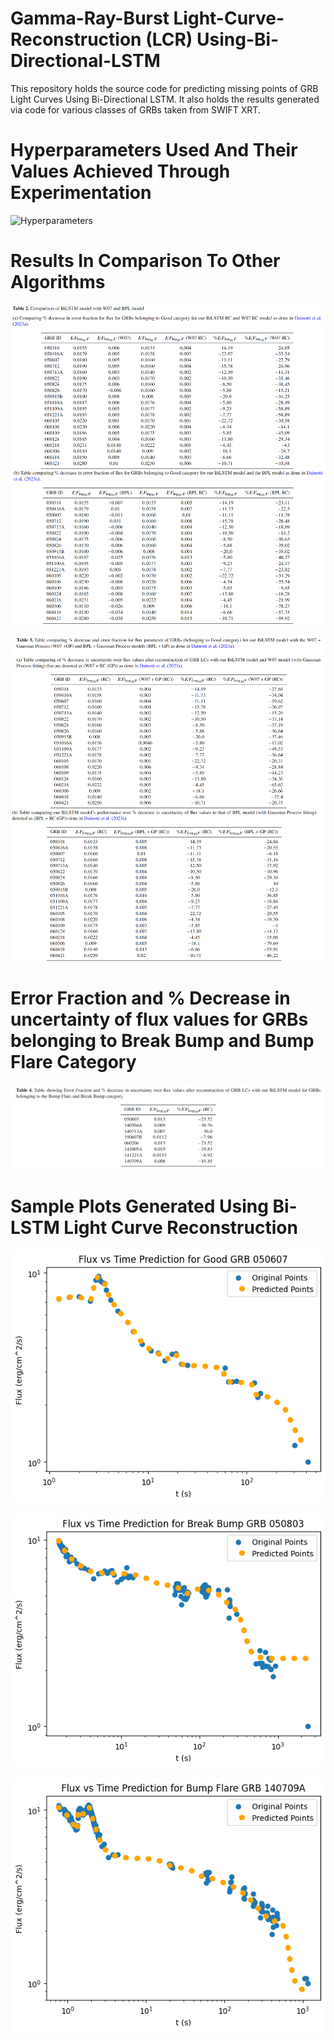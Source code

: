 # Gamma-Ray-Burst Light-Curve-Reconstruction (LCR) Using-Bi-Directional-LSTM
This repository holds the source code for predicting missing points of GRB Light Curves Using Bi-Directional LSTM. It also holds the results generated via code for various classes of GRBs taken from SWIFT XRT.

# Hyperparameters Used And Their Values Achieved Through Experimentation

![Hyperparameters](https://github.com/AmitShukla2808/Prediction-Of-GRB-Light-Curves-Using-Bi-Directional-LSTM/assets/77337715/26f888a5-4169-4b00-be06-90ccbd14efad)



# Results In Comparison To Other Algorithms

![Table 2 merged](https://github.com/AmitShukla2808/Prediction-Of-GRB-Light-Curves-Using-Bi-Directional-LSTM/blob/main/Tables/Bi-LSTM%20%2C%20W07%20and%20BPL%20comparison.png)

![Table 3 merged](https://github.com/AmitShukla2808/Prediction-Of-GRB-Light-Curves-Using-Bi-Directional-LSTM/blob/main/Tables/Bi-LSTM%20%2C%20(W07%2CGP)%20and%20(BPL%2CGP).png)

# Error Fraction and % Decrease in uncertainty of flux values for GRBs belonging to Break Bump and Bump Flare Category
![Break Bump and Bump Flare LCR](https://github.com/AmitShukla2808/Prediction-Of-GRB-Light-Curves-Using-Bi-Directional-LSTM/blob/main/Tables/Break%20Bump%20and%20Bump%20Flare%20LCR.png)


# Sample Plots Generated Using Bi-LSTM Light Curve Reconstruction

![Good GRB 050607 LCR](https://github.com/AmitShukla2808/Prediction-Of-GRB-Light-Curves-Using-Bi-Directional-LSTM/blob/main/Reconstructed%20GRB%20Light%20Curves/Good%20GRB%20050607%20LCR.png)

![Break Bump GRB 050803 LCR](https://github.com/AmitShukla2808/Prediction-Of-GRB-Light-Curves-Using-Bi-Directional-LSTM/blob/main/Reconstructed%20GRB%20Light%20Curves/Break%20Bump%20GRB%20050803%20LCR.png)

![Bump Flare GRB 140709A LCR](https://github.com/AmitShukla2808/Prediction-Of-GRB-Light-Curves-Using-Bi-Directional-LSTM/blob/main/Reconstructed%20GRB%20Light%20Curves/Bump%20Flare%20GRB%20140709A%20LCR.png)


